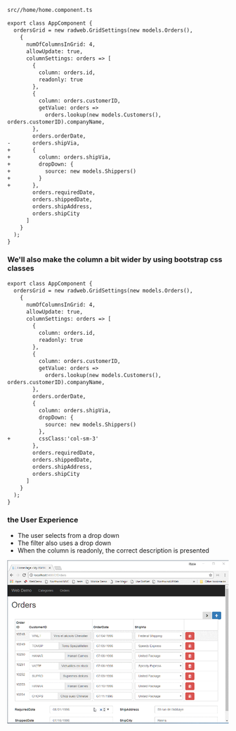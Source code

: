 ﻿`src//home/home.component.ts`
```csdiff
export class AppComponent {
  ordersGrid = new radweb.GridSettings(new models.Orders(),
    {
      numOfColumnsInGrid: 4,
      allowUpdate: true,
      columnSettings: orders => [
        {
          column: orders.id,
          readonly: true
        },
        {
          column: orders.customerID,
          getValue: orders =>
            orders.lookup(new models.Customers(), orders.customerID).companyName,
        },
        orders.orderDate,
-       orders.shipVia,
+       {
+         column: orders.shipVia,
+         dropDown: {
+           source: new models.Shippers()
+         }
+       },
        orders.requiredDate,
        orders.shippedDate,
        orders.shipAddress,
        orders.shipCity
      ]
    }
  );
}
```
### We'll also make the column a bit wider by using bootstrap css classes
```csdiff
export class AppComponent {
  ordersGrid = new radweb.GridSettings(new models.Orders(),
    {
      numOfColumnsInGrid: 4,
      allowUpdate: true,
      columnSettings: orders => [
        {
          column: orders.id,
          readonly: true
        },
        {
          column: orders.customerID,
          getValue: orders =>
            orders.lookup(new models.Customers(), orders.customerID).companyName,
        },
        orders.orderDate,
        {
          column: orders.shipVia,
          dropDown: {
            source: new models.Shippers()
          },
+         cssClass:'col-sm-3'
        },
        orders.requiredDate,
        orders.shippedDate,
        orders.shipAddress,
        orders.shipCity
      ]
    }
  );
}

```
### the User Experience
* The user selects from a drop down
* The filter also uses a drop down
* When the column is readonly, the correct description is presented

![2017 10 15 08H52 53](2017-10-15_08h52_53.gif)
